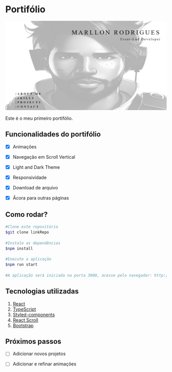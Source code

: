 # Portifólio

![Preview](./src/assets/ProjectPreview.png)

Este é o meu primeiro portifólio. 


## Funcionalidades do portifólio

- [x] Animações
- [x] Navegação em Scroll Vertical
- [x] Light and Dark Theme
- [x] Responsividade
- [x] Download de arquivo
- [x] Âcora para outras páginas 


## Como rodar?

```bash
#Clone este repositório
$git clone linkRepo

#Instale as dependências 
$npm install

#Execute a aplicação
$npm run start

#A aplicação será iniciada na porta 3000, acesse pelo navegador: http://localhost:3000

```

## Tecnologias utilizadas

1. [React](https://reactjs.org/)
2. [TypeScript](https://www.typescriptlang.org/)
3. [Styled-components](https://styled-components.com/)
4. [React Scroll](https://www.npmjs.com/package/react-scroll)
5. [Bootstrap](https://getbootstrap.com/)


## Próximos passos

- [ ] Adicionar novos projetos
- [ ] Adicionar e refinar animações







